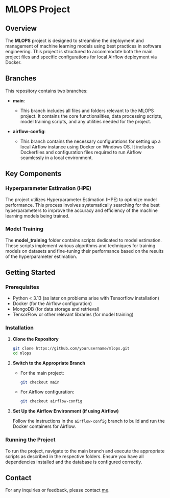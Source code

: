 
# MLOPS Project

## Overview

The **MLOPS** project is designed to streamline the deployment and management of machine learning models using best practices in software engineering. This project is structured to accommodate both the main project files and specific configurations for local Airflow deployment via Docker.

## Branches

This repository contains two branches:

- **main**: 
  - This branch includes all files and folders relevant to the MLOPS project. It contains the core functionalities, data processing scripts, model training scripts, and any utilities needed for the project.

- **airflow-config**: 
  - This branch contains the necessary configurations for setting up a local Airflow instance using Docker on Windows OS. It includes Dockerfiles and configuration files required to run Airflow seamlessly in a local environment.

## Key Components

### Hyperparameter Estimation (HPE)

The project utilizes Hyperparameter Estimation (HPE) to optimize model performance. This process involves systematically searching for the best hyperparameters to improve the accuracy and efficiency of the machine learning models being trained.

### Model Training

The **model_training** folder contains scripts dedicated to model estimation. These scripts implement various algorithms and techniques for training models on datasets and fine-tuning their performance based on the results of the hyperparameter estimation.

## Getting Started

### Prerequisites

- Python < 3.13 (as later on problems arise with Tensorflow installation)
- Docker (for the Airflow configuration)
- MongoDB (for data storage and retrieval)
- TensorFlow or other relevant libraries (for model training)

### Installation

1. **Clone the Repository**

   ```bash
   git clone https://github.com/yourusername/mlops.git
   cd mlops
   ```

2. **Switch to the Appropriate Branch**
   - For the main project:

     ```bash
     git checkout main
     ```

   - For Airflow configuration:

     ```bash
     git checkout airflow-config
     ```

3. **Set Up the Airflow Environment (if using Airflow)**

   Follow the instructions in the `airflow-config` branch to build and run the Docker containers for Airflow.

### Running the Project

To run the project, navigate to the main branch and execute the appropriate scripts as described in the respective folders. Ensure you have all dependencies installed and the database is configured correctly.

## Contact

For any inquiries or feedback, please contact [me](yrnerl@yandex.com).
